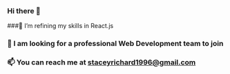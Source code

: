 ### Hi there 👋

###🌱 I’m refining my skills in React.js

### 👯 I am looking for a professional Web Development team to join

### 📫 You can reach me at staceyrichard1996@gmail.com

<!--
**DevelopingWriter96/DevelopingWriter96** is a ✨ _special_ ✨ repository because its `README.md` (this file) appears on your GitHub profile.

Here are some ideas to get you started:

- 🔭 I’m currently working on ...
- 🌱 I’m currently learning ...
- 👯 I’m looking to collaborate on ...
- 🤔 I’m looking for help with ...
- 💬 Ask me about ...
- 📫 How to reach me: ...
- 😄 Pronouns: ...
- ⚡ Fun fact: ...
-->
